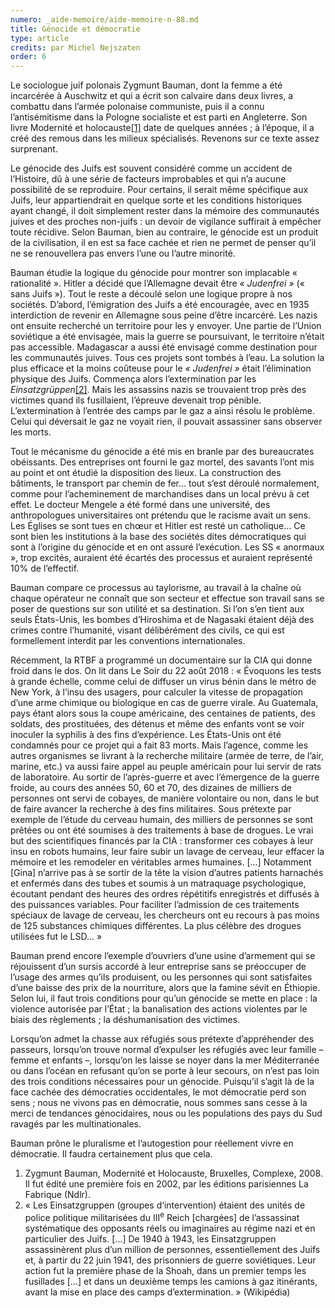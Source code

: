 ```yaml
---
numero: _aide-memoire/aide-memoire-n-88.md
title: Génocide et démocratie
type: article
credits: par Michel Nejszaten
order: 6
---
```

Le sociologue juif polonais Zygmunt Bauman, dont la femme a été incarcérée à Auschwitz et qui a écrit son calvaire dans deux livres, a combattu dans l’armée polonaise communiste, puis il a connu l’antisémitisme dans la Pologne socialiste et est parti en Angleterre. Son livre Modernité et holocauste[[1]](#footnote-1) date de quelques années ; à l’époque, il a créé des remous dans les milieux spécialisés. Revenons sur ce texte assez surprenant.

Le génocide des Juifs est souvent considéré comme un accident de l’Histoire, dû à une série de facteurs improbables et qui n’a aucune possibilité de se reproduire. Pour certains, il serait même spécifique aux Juifs, leur appartiendrait en quelque sorte et les conditions historiques ayant changé, il doit simplement rester dans la mémoire des communautés juives et des proches non-juifs : un devoir de vigilance suffirait à empêcher toute récidive. Selon Bauman, bien au contraire, le génocide est un produit de la civilisation, il en est sa face cachée et rien ne permet de penser qu’il ne se renouvellera pas envers l’une ou l’autre minorité.

Bauman étudie la logique du génocide pour montrer son implacable « rationalité ». Hitler a décidé que l’Allemagne devait être *« Judenfrei »* (« sans Juifs »). Tout le reste a découlé selon une logique propre à nos sociétés. D’abord, l’émigration des Juifs a été encouragée, avec en 1935 interdiction de revenir en Allemagne sous peine d’être incarcéré. Les nazis ont ensuite recherché un territoire pour les y envoyer. Une partie de l’Union soviétique a été envisagée, mais la guerre se poursuivant, le territoire n’était pas accessible. Madagascar a aussi été envisagé comme destination pour les communautés juives. Tous ces projets sont tombés à l’eau. La solution la plus efficace et la moins coûteuse pour le *« Judenfrei »* était l’élimination physique des Juifs. Commença alors l’extermination par les *Einsatzgrüppen*[[2]](#footnote-2). Mais les assassins nazis se trouvaient trop près des victimes quand ils fusillaient, l’épreuve devenait trop pénible. L’extermination à l’entrée des camps par le gaz a ainsi résolu le problème. Celui qui déversait le gaz ne voyait rien, il pouvait assassiner sans observer les morts.

Tout le mécanisme du génocide a été mis en branle par des bureaucrates obéissants. Des entreprises ont fourni le gaz mortel, des savants l’ont mis au point et ont étudié la disposition des lieux. La construction des bâtiments, le transport par chemin de fer… tout s’est déroulé normalement, comme pour l’acheminement de marchandises dans un local prévu à cet effet. Le docteur Mengele a été formé dans une université, des anthropologues universitaires ont prétendu que le racisme avait un sens. Les Églises se sont tues en chœur et Hitler est resté un catholique… Ce sont bien les institutions à la base des sociétés dites démocratiques qui sont à l’origine du génocide et en ont assuré l’exécution. Les SS « anormaux », trop excités, auraient été écartés des processus et auraient représenté 10% de l’effectif.

Bauman compare ce processus au taylorisme, au travail à la chaîne où chaque opérateur ne connaît que son secteur et effectue son travail sans se poser de questions sur son utilité et sa destination. Si l’on s’en tient aux seuls États-Unis, les bombes d’Hiroshima et de Nagasaki étaient déjà des crimes contre l’humanité, visant délibérément des civils, ce qui est formellement interdit par les conventions internationales.

Récemment, la RTBF a programmé un documentaire sur la CIA qui donne froid dans le dos. On lit dans Le Soir du 22 août 2018 : « Évoquons les tests à grande échelle, comme celui de diffuser un virus bénin dans le métro de New York, à l’insu des usagers, pour calculer la vitesse de propagation d’une arme chimique ou biologique en cas de guerre virale. Au Guatemala, pays étant alors sous la coupe américaine, des centaines de patients, des soldats, des prostituées, des détenus et même des enfants vont se voir inoculer la syphilis à des fins d’expérience. Les États-Unis ont été condamnés pour ce projet qui a fait 83 morts. Mais l’agence, comme les autres organismes se livrant à la recherche militaire (armée de terre, de l’air, marine, etc.) va aussi faire appel au peuple américain pour lui servir de rats de laboratoire. Au sortir de l’après-guerre et avec l’émergence de la guerre froide, au cours des années 50, 60 et 70, des dizaines de milliers de personnes ont servi de cobayes, de manière volontaire ou non, dans le but de faire avancer la recherche à des fins militaires. Sous prétexte par exemple de l’étude du cerveau humain, des milliers de personnes se sont prêtées ou ont été soumises à des traitements à base de drogues. Le vrai but des scientifiques financés par la CIA : transformer ces cobayes à leur insu en robots humains, leur faire subir un lavage de cerveau, leur effacer la mémoire et les remodeler en véritables armes humaines. […] Notamment [Gina] n’arrive pas à se sortir de la tête la vision d’autres patients harnachés et enfermés dans des tubes et soumis à un matraquage psychologique, écoutant pendant des heures des ordres répétitifs enregistrés et diffusés à des puissances variables. Pour faciliter l’admission de ces traitements spéciaux de lavage de cerveau, les chercheurs ont eu recours à pas moins de 125 substances chimiques différentes. La plus célèbre des drogues utilisées fut le LSD… »

Bauman prend encore l’exemple d’ouvriers d’une usine d’armement qui se réjouissent d’un sursis accordé à leur entreprise sans se préoccuper de l’usage des armes qu’ils produisent, ou les personnes qui sont satisfaites d’une baisse des prix de la nourriture, alors que la famine sévit en Éthiopie. Selon lui, il faut trois conditions pour qu’un génocide se mette en place : la violence autorisée par l’État ; la banalisation des actions violentes par le biais des règlements ; la déshumanisation des victimes.

Lorsqu’on admet la chasse aux réfugiés sous prétexte d’appréhender des passeurs, lorsqu’on trouve normal d’expulser les réfugiés avec leur famille – femme et enfants –, lorsqu’on les laisse se noyer dans la mer Méditerranée ou dans l’océan en refusant qu’on se porte à leur secours, on n’est pas loin des trois conditions nécessaires pour un génocide. Puisqu’il s’agit là de la face cachée des démocraties occidentales, le mot démocratie perd son sens ; nous ne vivons pas en démocratie, nous sommes sans cesse à la merci de tendances génocidaires, nous ou les populations des pays du Sud ravagés par les multinationales.

Bauman prône le pluralisme et l’autogestion pour réellement vivre en démocratie. Il faudra certainement plus que cela.

1. Zygmunt Bauman, Modernité et Holocauste, Bruxelles, Complexe, 2008. Il fut édité une première fois en 2002, par les éditions parisiennes La Fabrique (Ndlr).
2. « Les Einsatzgruppen  (groupes d‘intervention) étaient des unités de police politique militarisées du III<sup>e</sup> Reich [chargées] de l’assassinat systématique des opposants réels ou imaginaires au régime nazi et en particulier des Juifs. […] De 1940 à 1943, les Einsatzgruppen assassinèrent plus d’un million de personnes, essentiellement des Juifs et, à partir du 22 juin 1941, des prisonniers de guerre soviétiques. Leur action fut la première phase de la Shoah, dans un premier temps les fusillades […] et dans un deuxième temps les camions à gaz itinérants, avant la mise en place des camps d’extermination. » (Wikipédia)